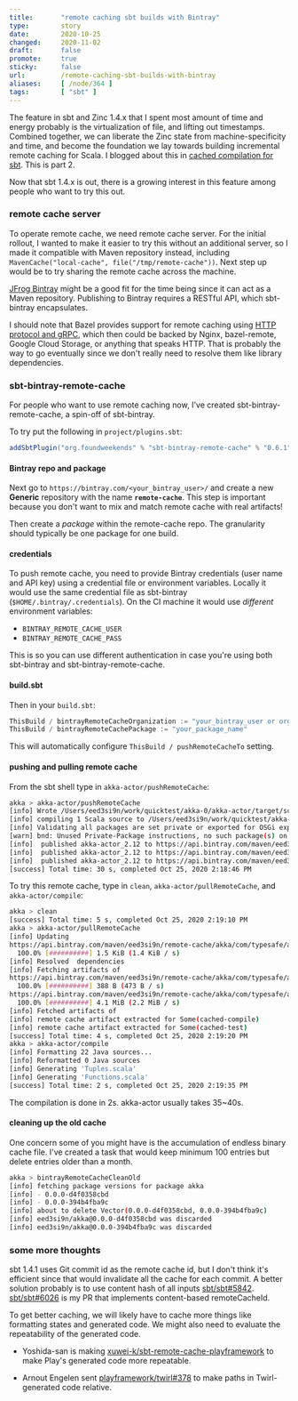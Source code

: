```yaml
---
title:       "remote caching sbt builds with Bintray"
type:        story
date:        2020-10-25
changed:     2020-11-02
draft:       false
promote:     true
sticky:      false
url:         /remote-caching-sbt-builds-with-bintray
aliases:     [ /node/364 ]
tags:        [ "sbt" ]
---
```


The feature in sbt and Zinc 1.4.x that I spent most amount of time and energy probably is the virtualization of file, and lifting out timestamps. Combined together, we can liberate the Zinc state from machine-specificity and time, and become the foundation we lay towards building incremental remote caching for Scala. I blogged about this in [cached compilation for sbt](https://eed3si9n.com/cached-compilation-for-sbt). This is part 2.

Now that sbt 1.4.x is out, there is a growing interest in this feature among people who want to try this out.

### remote cache server

To operate remote cache, we need remote cache server. For the initial rollout, I wanted to make it easier to try this without an additional server, so I made it compatible with Maven repository instead, including `MavenCache("local-cache", file("/tmp/remote-cache"))`. Next step up would be to try sharing the remote cache across the machine.

[JFrog Bintray](https://bintray.com/) might be a good fit for the time being since it can act as a Maven repository. Publishing to Bintray requires a RESTful API, which sbt-bintray encapsulates.

I should note that Bazel provides support for remote caching using [HTTP protocol and gRPC][1], which then could be backed by Nginx, bazel-remote, Google Cloud Storage, or anything that speaks HTTP. That is probably the way to go eventually since we don't really need to resolve them like library dependencies.

### sbt-bintray-remote-cache

For people who want to use remote caching now, I've created sbt-bintray-remote-cache, a spin-off of sbt-bintray.

To try put the following in `project/plugins.sbt`:

```scala
addSbtPlugin("org.foundweekends" % "sbt-bintray-remote-cache" % "0.6.1")
```

#### Bintray repo and package

Next go to `https://bintray.com/<your_bintray_user>/` and create a new **Generic** repository with the name **`remote-cache`**. This step is important because you don't want to mix and match remote cache with real artifacts!

Then create a _package_ within the remote-cache repo. The granularity should typically be one package for one build.

#### credentials

To push remote cache, you need to provide Bintray credentials (user name and API key) using a credential file or environment variables. Locally it would use the same credential file as sbt-bintray (`$HOME/.bintray/.credentials`). On the CI machine it would use _different_ environment variables:

- `BINTRAY_REMOTE_CACHE_USER` 
- `BINTRAY_REMOTE_CACHE_PASS`

This is so you can use different authentication in case you're using both sbt-bintray and sbt-bintray-remote-cache.

#### build.sbt

Then in your `build.sbt`:

```scala
ThisBuild / bintrayRemoteCacheOrganization := "your_bintray_user or organization"
ThisBuild / bintrayRemoteCachePackage := "your_package_name"
```

This will automatically configure `ThisBuild / pushRemoteCacheTo` setting.

#### pushing and pulling remote cache

From the sbt shell type in `akka-actor/pushRemoteCache`:

```bash
akka > akka-actor/pushRemoteCache
[info] Wrote /Users/eed3si9n/work/quicktest/akka-0/akka-actor/target/scala-2.12/akka-actor_2.12-2.6.5+28-d4f0358c+20201025-1417.pom
[info] compiling 1 Scala source to /Users/eed3si9n/work/quicktest/akka-0/akka-actor/target/scala-2.12/classes ...
[info] Validating all packages are set private or exported for OSGi explicitly...
[warn] bnd: Unused Private-Package instructions, no such package(s) on the class path: [akka.osgi.impl]
[info]  published akka-actor_2.12 to https://api.bintray.com/maven/eed3si9n/remote-cache/akka/com/typesafe/akka/akka-actor_2.12/0.0.0-d4f0358cbd/akka-actor_2.12-0.0.0-d4f0358cbd.pom
[info]  published akka-actor_2.12 to https://api.bintray.com/maven/eed3si9n/remote-cache/akka/com/typesafe/akka/akka-actor_2.12/0.0.0-d4f0358cbd/akka-actor_2.12-0.0.0-d4f0358cbd-cached-compile.jar
[info]  published akka-actor_2.12 to https://api.bintray.com/maven/eed3si9n/remote-cache/akka/com/typesafe/akka/akka-actor_2.12/0.0.0-d4f0358cbd/akka-actor_2.12-0.0.0-d4f0358cbd-cached-test.jar
[success] Total time: 30 s, completed Oct 25, 2020 2:18:46 PM
```

To try this remote cache, type in `clean`, `akka-actor/pullRemoteCache`, and `akka-actor/compile`:

```bash
akka > clean
[success] Total time: 5 s, completed Oct 25, 2020 2:19:10 PM
akka > akka-actor/pullRemoteCache
[info] Updating
https://api.bintray.com/maven/eed3si9n/remote-cache/akka/com/typesafe/akka/akka-actor_2.12/0.0.0-d4f0358cbd/akka-actor_2.12-0.0.0-d4f0358cbd.pom
  100.0% [##########] 1.5 KiB (1.4 KiB / s)
[info] Resolved  dependencies
[info] Fetching artifacts of
https://api.bintray.com/maven/eed3si9n/remote-cache/akka/com/typesafe/akka/akka-actor_2.12/0.0.0-d4f0358cbd/akka-actor_2.12-0.0.0-d4f0358cbd-cached-test.jar
  100.0% [##########] 388 B (473 B / s)
https://api.bintray.com/maven/eed3si9n/remote-cache/akka/com/typesafe/akka/akka-actor_2.12/0.0.0-d4f0358cbd/akka-actor_2.12-0.0.0-d4f0358cbd-cached-compile.jar
  100.0% [##########] 4.1 MiB (2.2 MiB / s)
[info] Fetched artifacts of
[info] remote cache artifact extracted for Some(cached-compile)
[info] remote cache artifact extracted for Some(cached-test)
[success] Total time: 4 s, completed Oct 25, 2020 2:19:20 PM
akka > akka-actor/compile
[info] Formatting 22 Java sources...
[info] Reformatted 0 Java sources
[info] Generating 'Tuples.scala'
[info] Generating 'Functions.scala'
[success] Total time: 2 s, completed Oct 25, 2020 2:19:35 PM
```

The compilation is done in 2s. akka-actor usually takes 35~40s.

#### cleaning up the old cache

One concern some of you might have is the accumulation of endless binary cache file. I've created a task that would keep minimum 100 entries but delete entries older than a month.

```bash
akka > bintrayRemoteCacheCleanOld
[info] fetching package versions for package akka
[info] - 0.0.0-d4f0358cbd
[info] - 0.0.0-394b4fba9c
[info] about to delete Vector(0.0.0-d4f0358cbd, 0.0.0-394b4fba9c)
[info] eed3si9n/akka@0.0.0-d4f0358cbd was discarded
[info] eed3si9n/akka@0.0.0-394b4fba9c was discarded
```

### some more thoughts

sbt 1.4.1 uses Git commit id as the remote cache id, but I don't think it's efficient since that would invalidate all the cache for each commit. A better solution probably is to use content hash of all inputs [sbt/sbt#5842](https://github.com/sbt/sbt/issues/5842). [sbt/sbt#6026](https://github.com/sbt/sbt/pull/6026) is my PR that implements content-based remoteCacheId.

To get better caching, we will likely have to cache more things like formatting states and generated code. We might also need to evaluate the repeatability of the generated code.

- Yoshida-san is making [xuwei-k/sbt-remote-cache-playframework](https://github.com/xuwei-k/sbt-remote-cache-playframework) to make Play's generated code more repeatable.
- Arnout Engelen sent [playframework/twirl#378](https://github.com/playframework/twirl/pull/378) to make paths in Twirl-generated code relative.

  [1]: https://docs.bazel.build/versions/2.0.0/remote-caching.html

